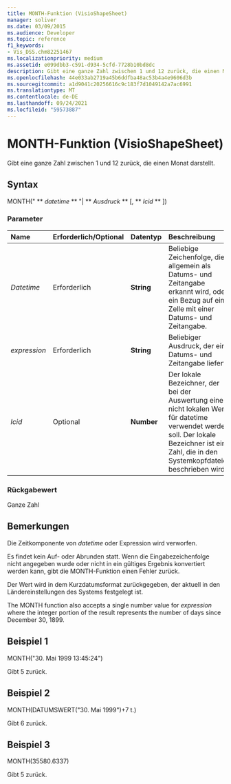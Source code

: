 ```yaml
---
title: MONTH-Funktion (VisioShapeSheet)
manager: soliver
ms.date: 03/09/2015
ms.audience: Developer
ms.topic: reference
f1_keywords:
- Vis_DSS.chm82251467
ms.localizationpriority: medium
ms.assetid: e099dbb3-c591-d934-5cfd-7728b10bd8dc
description: Gibt eine ganze Zahl zwischen 1 und 12 zurück, die einen Monat darstellt.
ms.openlocfilehash: 44e033ab2719a45b6ddfba48ac53b4a4e9606d3b
ms.sourcegitcommit: a1d9041c20256616c9c183f7d1049142a7ac6991
ms.translationtype: MT
ms.contentlocale: de-DE
ms.lasthandoff: 09/24/2021
ms.locfileid: "59573887"
---
```

# <a name="month-function-visioshapesheet"></a>MONTH-Funktion (VisioShapeSheet)

Gibt eine ganze Zahl zwischen 1 und 12 zurück, die einen Monat darstellt.
  
## <a name="syntax"></a>Syntax

MONTH(" ** *datetime* ** "| ** *Ausdruck* ** [, ** *lcid* ** ]) 
  
### <a name="parameters"></a>Parameter

|**Name**|**Erforderlich/Optional**|**Datentyp**|**Beschreibung**|
|:-----|:-----|:-----|:-----|
| _Datetime_ <br/> |Erforderlich  <br/> |**String** <br/> |Beliebige Zeichenfolge, die allgemein als Datums- und Zeitangabe erkannt wird, oder ein Bezug auf eine Zelle mit einer Datums- und Zeitangabe.  <br/> |
| _expression_ <br/> |Erforderlich  <br/> |**String** <br/> | Beliebiger Ausdruck, der eine Datums- und Zeitangabe liefert.  <br/> |
| _lcid_ <br/> |Optional  <br/> |**Number** <br/> |Der lokale Bezeichner, der bei der Auswertung eines nicht lokalen Werts für datetime verwendet werden soll. Der lokale Bezeichner ist eine Zahl, die in den Systemkopfdateien beschrieben wird.  <br/> |
   
### <a name="return-value"></a>Rückgabewert

Ganze Zahl
  
## <a name="remarks"></a>Bemerkungen

Die Zeitkomponente von _datetime_ oder Expression wird verworfen.  
  
Es findet kein Auf- oder Abrunden statt. Wenn die Eingabezeichenfolge nicht angegeben wurde oder nicht in ein gültiges Ergebnis konvertiert werden kann, gibt die MONTH-Funktion einen Fehler zurück.
  
Der Wert wird in dem Kurzdatumsformat zurückgegeben, der aktuell in den Ländereinstellungen des Systems festgelegt ist.
  
The MONTH function also accepts a single number value for  _expression_ where the integer portion of the result represents the number of days since December 30, 1899. 
  
## <a name="example-1"></a>Beispiel 1

MONTH("30. Mai 1999 13:45:24")
  
Gibt 5 zurück.
  
## <a name="example-2"></a>Beispiel 2

MONTH(DATUMSWERT("30. Mai 1999")+7 t.)
  
Gibt 6 zurück.
  
## <a name="example-3"></a>Beispiel 3

MONTH(35580.6337)
  
Gibt 5 zurück.
  

